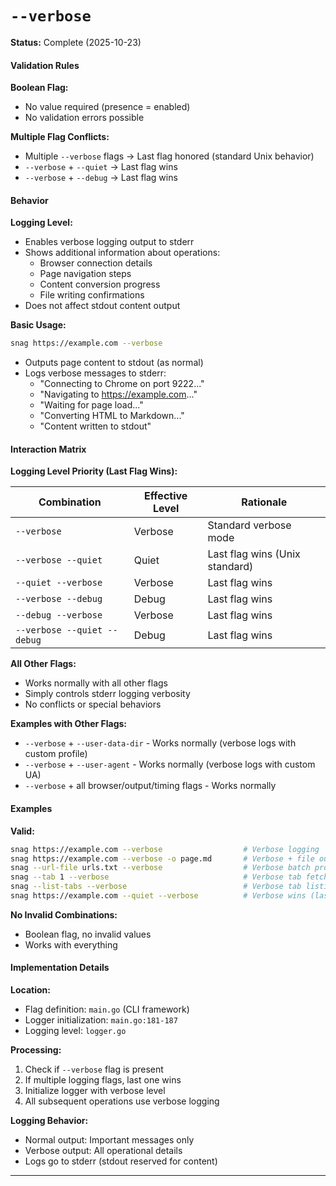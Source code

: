 # `--verbose`

**Status:** Complete (2025-10-23)

#### Validation Rules

**Boolean Flag:**
- No value required (presence = enabled)
- No validation errors possible

**Multiple Flag Conflicts:**
- Multiple `--verbose` flags → Last flag honored (standard Unix behavior)
- `--verbose` + `--quiet` → Last flag wins
- `--verbose` + `--debug` → Last flag wins

#### Behavior

**Logging Level:**
- Enables verbose logging output to stderr
- Shows additional information about operations:
  - Browser connection details
  - Page navigation steps
  - Content conversion progress
  - File writing confirmations
- Does not affect stdout content output

**Basic Usage:**
```bash
snag https://example.com --verbose
```
- Outputs page content to stdout (as normal)
- Logs verbose messages to stderr:
  - "Connecting to Chrome on port 9222..."
  - "Navigating to https://example.com..."
  - "Waiting for page load..."
  - "Converting HTML to Markdown..."
  - "Content written to stdout"

#### Interaction Matrix

**Logging Level Priority (Last Flag Wins):**

| Combination | Effective Level | Rationale |
|-------------|----------------|-----------|
| `--verbose` | Verbose | Standard verbose mode |
| `--verbose --quiet` | Quiet | Last flag wins (Unix standard) |
| `--quiet --verbose` | Verbose | Last flag wins |
| `--verbose --debug` | Debug | Last flag wins |
| `--debug --verbose` | Verbose | Last flag wins |
| `--verbose --quiet --debug` | Debug | Last flag wins |

**All Other Flags:**
- Works normally with all other flags
- Simply controls stderr logging verbosity
- No conflicts or special behaviors

**Examples with Other Flags:**
- `--verbose` + `--user-data-dir` - Works normally (verbose logs with custom profile)
- `--verbose` + `--user-agent` - Works normally (verbose logs with custom UA)
- `--verbose` + all browser/output/timing flags - Works normally

#### Examples

**Valid:**
```bash
snag https://example.com --verbose                  # Verbose logging
snag https://example.com --verbose -o page.md       # Verbose + file output
snag --url-file urls.txt --verbose                  # Verbose batch processing
snag --tab 1 --verbose                              # Verbose tab fetch
snag --list-tabs --verbose                          # Verbose tab listing
snag https://example.com --quiet --verbose          # Verbose wins (last flag)
```

**No Invalid Combinations:**
- Boolean flag, no invalid values
- Works with everything

#### Implementation Details

**Location:**
- Flag definition: `main.go` (CLI framework)
- Logger initialization: `main.go:181-187`
- Logging level: `logger.go`

**Processing:**
1. Check if `--verbose` flag is present
2. If multiple logging flags, last one wins
3. Initialize logger with verbose level
4. All subsequent operations use verbose logging

**Logging Behavior:**
- Normal output: Important messages only
- Verbose output: All operational details
- Logs go to stderr (stdout reserved for content)

---
